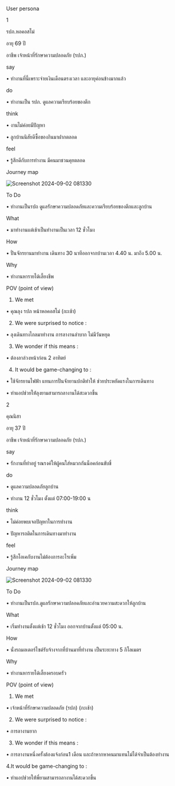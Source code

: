 User persona 

1 

รปภ.หอคอสโม่
 
 อายุ 69 ปี
 
 อาชีพ เจ้าหน้าที่รักษาความปลอดภัย (รปภ.)

 say  
 
 • ทำงานที่นี้เพราะจ่ายเงินเดือนตรงเวลา และอายุค่อนข้างมากแล้ว 
 
 do  
 
 • ทำงานเป็น รปภ. ดูแลความเรียบร้อยของตึก 

 think 
 
 • งานไม่ค่อยมีปัญหา
 
 • ลูกบ้านนิสัยดีซื้อของกินมาฝากตลอด 

 feel

 • รู้สึกดีกับการทำงาน มีคนมาชวนคุยตลอด 

 Journey map 

 ![Screenshot 2024-09-02 081330](https://github.com/user-attachments/assets/d854fb0e-538c-4401-9bc6-5c6e7811d37d)

To Do

• ทำงานเป็นรปถ ดูแลรักษาความปลอดภัยและความเรียบร้อยของตึกและลูกบ้าน 

What

• มาทำงานแต่เช้าเป็นทำงานเป็นเวลา 12 ชั่วโมง 

How

• ปั่นจักรยานมาทำงาน เดินทาง 30 นาทีออกจากบ้านเวลา 4.40 น. มาถึง 5.00 น.

Why

• ทำงานหารายได้เลี้ยงชีพ

POV (point of view)

1. We met

 • คุณลุง รปภ หน้าหอคอสโม่ (กะเช้า)

2. We were surprised to notice :

 • ลุงเดินทางไกลมาทำงาน การลางานลำบาก ไม่มีวันหยุด

3. We wonder if this means :

 • ต้องลาล่วงหน้าก่อน 2 อาทิตย์
 
4. It would be game-changing to :

 • ใช้จักรยานไฟฟ้า แทนการปั่นจักยานปกติทำให้ ช่วยประหยัดแรงในการเดินทาง
 
 • ทำแอปช่วยให่้ลุงยามสามารถลางานได้สะดวกขึ้น

 
2

 คุณนิสา
 
 อายุ 37 ปี
 
 อาชีพ เจ้าหน้าที่รักษาความปลอดภัย (รปภ.)

 say  
 
 • รักงานที่ทำอยู่ รณรงค์ให้ผู้คนใส่หมวกกันน็อคก่อนขับขี่
 
 do  
 
 • ดูแลความปลอดภัยลูกบ้าน 
 
 • ทำงาน 12 ชั่วโมง ตั้งแต่ 07:00-19:00 น

 think 
 
• ไม่ค่อยพบเจอปัญหาในการทำงาน

• ปัญหารถติดในการเดินทางมาทำงาน

 feel

 • รู้สึกโอเคกับงานไม่ต้องการอะไรเพิ่ม

 Journey map 

 ![Screenshot 2024-09-02 081330](https://github.com/user-attachments/assets/d854fb0e-538c-4401-9bc6-5c6e7811d37d)

To Do

• ทำงานเป็นรปภ.ดูแลรักษาความปลอดภัยและอำนวยความสะดวกให้ลูกบ้าน

What

• เริ่มทำงานตั้งแต่เช้า 12 ชั่วโมง ออกจากบ้านตั้งแต่ 05:00 น.

How

• นั่งรถมอเตอร์ไซต์รับจ้างจากที่บ้านมาที่ทำงาน เป็นระยะทาง 5 กิโลเมตร

Why

• ทำงานหารายได้เลี้ยงครอบครัว

POV (point of view)

1. We met

 • เจ้าหน้าที่รักษาความปลอดภัย (รปภ) (กะเช้า)

2. We were surprised to notice :

 • การลางานยาก 

3. We wonder if this means :
 
 • การลางานหนึ่งครั้งต้องแจ้งก่อน1 เดือน และถ้าหากหาคนมาแทนไม่ได้จำเป็นต้องทำงาน

4.It would be game-changing to :
 
 • ทำแอปช่วยให่้พี่ยามสามารถลางานได้สะดวกขึ้น


